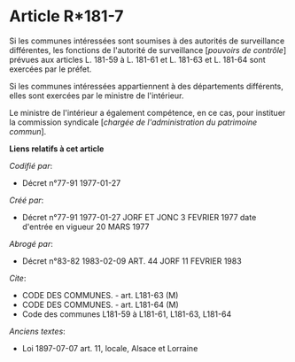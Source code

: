 # Article R*181-7

Si les communes intéressées sont soumises à des autorités de surveillance différentes, les fonctions de l'autorité de
surveillance [*pouvoirs de contrôle*] prévues aux articles L. 181-59 à L. 181-61 et L. 181-63 et L. 181-64 sont exercées par
le préfet.

Si les communes intéressées appartiennent à des départements différents, elles sont exercées par le ministre de l'intérieur.

Le ministre de l'intérieur a également compétence, en ce cas, pour instituer la commission syndicale [*chargée de
l'administration du patrimoine commun*].

**Liens relatifs à cet article**

_Codifié par_:

  - Décret n°77-91 1977-01-27

_Créé par_:

  - Décret n°77-91 1977-01-27 JORF ET JONC 3 FEVRIER 1977 date d'entrée en vigueur 20 MARS 1977

_Abrogé par_:

  - Décret n°83-82 1983-02-09 ART. 44 JORF 11 FEVRIER 1983

_Cite_:

  - CODE DES COMMUNES. - art. L181-63 (M)
  - CODE DES COMMUNES. - art. L181-64 (M)
  - Code des communes L181-59 à L181-61, L181-63, L181-64

_Anciens textes_:

  - Loi   1897-07-07 art. 11, locale, Alsace et Lorraine
